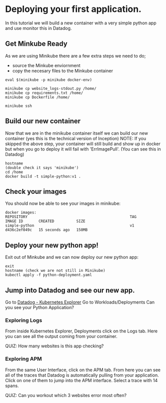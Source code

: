 # Deploying your first application.
In this tutorial we will build a new container with a very simple python app and use monitor this in Datadog.

## Get Minkube Ready
As we are using Minikube there are a few extra steps we need to do;
- source the Minkube enviornment 
- copy the necesary files to the Minkube container
```
eval $(minikube -p minikube docker-env)

minikube cp website_logs-stdout.py /home/
minikube cp requirements.txt /home/
minikube cp Dockerfile /home/

minikube ssh
```

## Build our new container
Now that we are in the minikube container itself we can build our new container (yes this is the technical version of Inception)
NOTE: If you skipped the above step, your container will still build and show up in docker but when you go to deploy it will fail with 'ErrImagePull'. (You can see this in Datadog)
```
hostname
(double check it says 'minikube')
cd /home
docker build -t simple-python:v1 .
```

## Check your images
You should now be able to see your images in minikube:
```
docker images:
REPOSITORY                                              TAG        IMAGE ID       CREATED          SIZE                                                                                                                                                                                  
simple-python                                           v1         d436c2ef049c   15 seconds ago   150MB
```

## Deploy your new python app!
Exit out of Minkube and we can now deploy our new python app:
```
exit
hostname (check we are not still in Minikube)
kubectl apply -f python-deployment.yaml
```


## Jump into Datadog and see our new app.
Go to [Datadog - Kubernetes Explorer](https://app.datadoghq.com/orchestration/explorer/pod?explorer-na-groups=false)
Go to Workloads/Deployments
Can you see your Python Application?


### Exploring Logs
From inside Kubernetes Explorer, Deployments click on the Logs tab.
Here you can see all the output coming from your container.

QUIZ: How many websites is this app checking?


### Exploring APM
From the same User Interface, click on the APM tab.
From here you can see all of the traces that Datadog is automatically pulling from your application.
Click on one of them to jump into the APM interface.
Select a trace with 14 spans.


QUIZ: Can you workout which 3 websites error most often?



